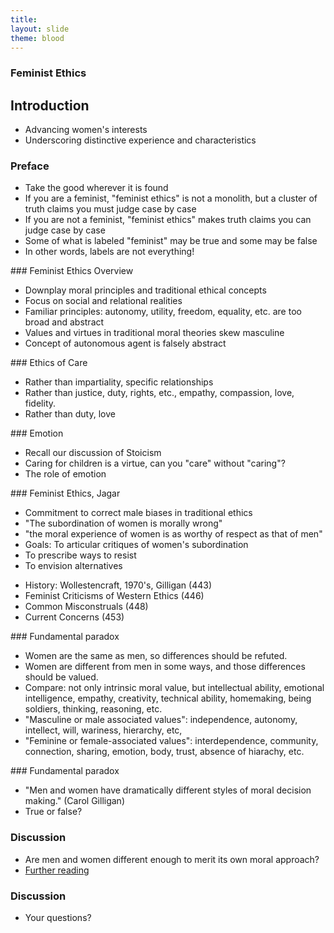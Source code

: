 ```yaml
---
title: 
layout: slide
theme: blood
---
```


<section><!--Intro slide begin-->
<section data-background="http://i.huffpost.com/gen/2395382/images/o-FEMINISM-IN-2014-facebook.jpg" data-markdown><!--Intro slide begin-->


# Feminist Ethics

</section> <!--Intro slide end-->

## Introduction

- Advancing women's interests
- Underscoring distinctive experience and characteristics

</section><section data-markdown>


### Preface

- Take the good wherever it is found
- If you are a feminist, "feminist ethics" is not a monolith, but a cluster of truth claims you must judge case by case
- If you are not a feminist, "feminist ethics" makes truth claims you can judge case by case
- Some of what is labeled "feminist" may be true and some may be false
- In other words, labels are not everything!


<section data-markdown data-background="https://bossip.files.wordpress.com/2015/08/woman21.jpg?w=700">  <!--Slide Beginning-->

</section><section data-markdown>

</section><section data-markdown data-background="http://img05.deviantart.net/fa26/i/2015/350/e/e/i_am_not_a_feminist_by_bjsparky-d94w2y1.jpg">

</section><section data-markdown>


</section><section data-markdown>
### Feminist Ethics Overview

- Downplay moral principles and traditional ethical concepts
- Focus on social and relational realities
- Familiar principles: autonomy, utility, freedom, equality, etc. are too broad and abstract
- Values and virtues in traditional moral theories skew masculine 
- Concept of autonomous agent is falsely abstract



</section><section data-markdown>
### Ethics of Care

- Rather than impartiality, specific relationships
- Rather than justice, duty, rights, etc., empathy, compassion, love, fidelity. 
- Rather than duty, love


</section><section data-markdown>
### Emotion

- Recall our discussion of Stoicism
- Caring for children is a virtue, can you "care" without "caring"?
- The role of emotion 

</section><section data-markdown>
### Feminist Ethics, Jagar

- Commitment to correct male biases in traditional ethics
- "The subordination of women is morally wrong"
- "the moral experience of women is as worthy of respect as that of men"
- Goals: To articular critiques of women's subordination
- To prescribe ways to resist
- To envision alternatives

</section><section data-markdown>

- History: Wollestencraft, 1970's, Gilligan (443)
- Feminist Criticisms of Western Ethics (446)
- Common Misconstruals (448)
- Current Concerns (453)



</section><section data-markdown>
### Fundamental paradox

- Women are the same as men, so differences should be refuted.
- Women are different from men in some ways, and those differences should be valued. 
- Compare: not only intrinsic moral value, but intellectual ability, emotional intelligence, empathy, creativity, technical ability, homemaking, being soldiers, thinking, reasoning, etc. 
- "Masculine or male associated values": independence, autonomy, intellect, will, wariness, hierarchy, etc,
- "Feminine or female-associated values": interdependence, community, connection, sharing, emotion, body, trust, absence of hiarachy, etc.

</section><section data-markdown>
### Fundamental paradox

- "Men and women have dramatically different styles of moral decision making." (Carol Gilligan)
- True or false? 







</section><section data-markdown>

### Discussion

* Are men and women different enough to merit its own moral approach? 
* [Further reading](http://nymag.com/thecut/2017/02/self-empowerment-is-just-another-word-for-narcissism.html)





</section><section data-markdown>

### Discussion

* Your questions?



</section>
</section><!--Slide end-->
